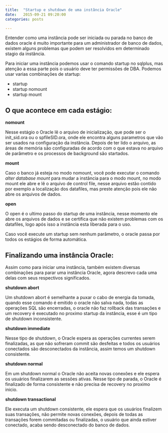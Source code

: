 ```yaml
---
title:  "Startup e shutdown de uma instância Oracle"
date:   2015-09-21 09:20:00
categories: posts

---
```


Entender como uma instância pode ser iniciada ou parada no banco de dados oracle é muito importante para um administrador de banco de dados, existem alguns problemas que podem ser resolvidos em determinado stagio da instância.

Para iniciar uma instância podemos usar o comando startup no sqlplus, mas atenção a essa parte pois o usuário deve ter permissões de DBA.
Podemos usar varias combinações de startup:
<ul><li>startup</li><li>startup nomount</li><li>startup mount</li></ul>

O que acontece em cada estágio:
-
**nomount**

Nesse estágio o Oracle lê o arquivo de inicialização, que pode ser o init_sid.ora ou o spfileSID.ora, onde ele encontra alguns parametros que vão ser usados na configuração da instância.
Depois de ter lido o arquivo, as áreas de memória são configuradas de acordo com o que estava no arquivo de parâmetro e os processos de background são startados.

**mount**

Caso o banco já esteja no modo nomount, você pode executar o comando *alter database mount* para mudar a instância para o modo mount, no modo mount ele abre e lê o arquivo de control file, nesse arquivo estão contido por exemplo a localização dos datafiles, mas preste atenção pois ele não abre os arquivos de dados.

**open**

O open é o ultimo passo do startup de uma instância, nesse momento ele abre os arquivos de dados e se certifica que não existem problemas com os datafiles, logo após isso a instância esta liberada para o uso.

Caso você execute um startup sem nenhum parâmetro, o oracle passa por todos os estágios de forma automática.

Finalizando uma instância Oracle:
-

Assim como para iniciar uma instância, também existem diversas combinações para parar uma instância Oracle, agora descrevo cada uma delas com seus respectivos significados.

**shutdown abort**

Um shutdown abort é semelhante a puxar o cabo de energia da tomada, quando esse comando é emitido o oracle não salva nada, todas as operações SQL são encerradas, o oracle não faz rollback das transações e um recovery é executado no proximo startup da instância, esse é um tipo de shutdown inconsistente.

**shutdown immediate**

Nesse tipo de shutdown, o Oracle espera as operações currentes serem finalizadas, as que não sofreram commit são desfeitas e todos os usuários conectados são desconectados da instância, assim temos um shutdown consistente.

**shutdown normal**


Em um shutdown normal o Oracle não aceita novas conexões e ele espera os usuários finalizarem as sessões ativas.
Nesse tipo de parada, o Oracle é finalizado de forma consistente e não precisa de recovery no proximo inicio.

**shutdown transactional**

Ele executa um shutdown consistente, ele espera que os usuários finalizem suas transações, não permite novas conexões, depois de todas as transações forem commitadas ou finalizadas, o usuário que ainda estiver conectado, acaba sendo desconectado do banco de dados.



